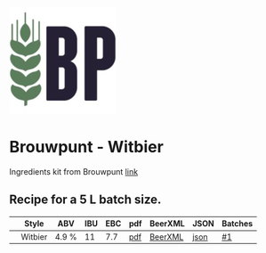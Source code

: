 ![logo](./Brouwpunt_Witbier.jpeg)

# Brouwpunt - Witbier

Ingredients kit from Brouwpunt [link](https://brouwpunt.nl/product/brouwpunt-wit-2/)

## Recipe for a 5 L batch size.

|    | Style | ABV | IBU | EBC | pdf | BeerXML | JSON | Batches |
|----|-------|-----|-----|-----|-----|---------|------|---------|
|    | Witbier | 4.9 % | 11  | 7.7 |[pdf](./Brouwpunt_Witbier.pdf) | [BeerXML](./Brouwpunt_Witbier.xml) | [json](./Brouwpunt_Witbier.json) | [#1](../../batches/batch_1/README.md) |
